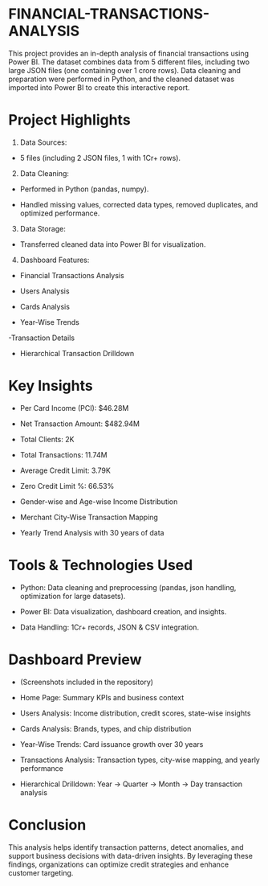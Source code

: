 # FINANCIAL-TRANSACTIONS-ANALYSIS
This project provides an in-depth analysis of financial transactions using Power BI.
The dataset combines data from 5 different files, including two large JSON files (one containing over 1 crore rows).
Data cleaning and preparation were performed in Python, and the cleaned dataset was imported into Power BI to create this interactive report.

# Project Highlights
1. Data Sources:

- 5 files (including 2 JSON files, 1 with 1Cr+ rows).

2. Data Cleaning:

- Performed in Python (pandas, numpy).

- Handled missing values, corrected data types, removed duplicates, and optimized performance.

3. Data Storage:

- Transferred cleaned data into Power BI for visualization.

4. Dashboard Features:

- Financial Transactions Analysis

- Users Analysis

- Cards Analysis

- Year-Wise Trends

-Transaction Details

- Hierarchical Transaction Drilldown

# Key Insights
- Per Card Income (PCI): $46.28M

- Net Transaction Amount: $482.94M

- Total Clients: 2K

- Total Transactions: 11.74M

- Average Credit Limit: 3.79K

- Zero Credit Limit %: 66.53%

- Gender-wise and Age-wise Income Distribution

- Merchant City-Wise Transaction Mapping

- Yearly Trend Analysis with 30 years of data

# Tools & Technologies Used
- Python: Data cleaning and preprocessing (pandas, json handling, optimization for large datasets).

- Power BI: Data visualization, dashboard creation, and insights.

- Data Handling: 1Cr+ records, JSON & CSV integration.

# Dashboard Preview
- (Screenshots included in the repository)

- Home Page: Summary KPIs and business context

- Users Analysis: Income distribution, credit scores, state-wise insights

- Cards Analysis: Brands, types, and chip distribution

- Year-Wise Trends: Card issuance growth over 30 years

- Transactions Analysis: Transaction types, city-wise mapping, and yearly performance

- Hierarchical Drilldown: Year → Quarter → Month → Day transaction analysis

# Conclusion
This analysis helps identify transaction patterns, detect anomalies, and support business decisions with data-driven insights.
By leveraging these findings, organizations can optimize credit strategies and enhance customer targeting.
